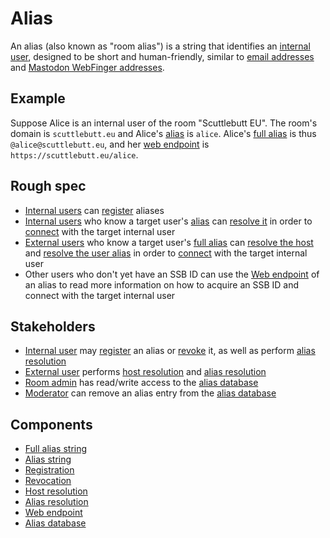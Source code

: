 # Alias

An alias (also known as "room alias") is a string that identifies an [internal user](../Stakeholders/Internal%20user.md), designed to be short and human-friendly, similar to [email addresses](https://en.wikipedia.org/wiki/Email_address) and [Mastodon WebFinger addresses](https://docs.joinmastodon.org/spec/webfinger/).

## Example

Suppose Alice is an internal user of the room "Scuttlebutt EU". The room's domain is `scuttlebutt.eu` and Alice's [alias](Alias%20string.md) is `alice`. Alice's [full alias](Full%20alias%20string.md) is thus `@alice@scuttlebutt.eu`, and her [web endpoint](Web%20endpoint.md) is `https://scuttlebutt.eu/alice`.

## Rough spec

- [Internal users](../Stakeholders/Internal%20user.md) can [register](Registration.md) aliases
- [Internal users](../Stakeholders/Internal%20user.md) who know a target user's [alias](Alias%20string.md) can [resolve it](Alias%20resolution.md) in order to [connect](../Participation/Tunneled%20connection.md) with the target internal user
- [External users](../Stakeholders/External%20user.md) who know a target user's [full alias](Full%20alias%20string.md) can [resolve the host](Host%20resolution.md) and [resolve the user alias](Alias%20resolution.md) in order to [connect](../Participation/Tunneled%20connection.md) with the target internal user
- Other users who don't yet have an SSB ID can use the [Web endpoint](Web%20endpoint.md) of an alias to read more information on how to acquire an SSB ID and connect with the target internal user

## Stakeholders

- [Internal user](../Stakeholders/Internal%20user.md) may [register](Registration.md) an alias or [revoke](Revocation.md) it, as well as perform [alias resolution](Alias%20resolution.md)
- [External user](../Stakeholders/External%20user.md) performs [host resolution](Host%20resolution.md) and [alias resolution](Alias%20resolution.md)
- [Room admin](../Stakeholders/Room%20admin.md) has read/write access to the [alias database](Alias%20database.md)
- [Moderator](../Stakeholders/Moderator.md) can remove an alias entry from the [alias database](Alias%20database.md)

## Components

- [Full alias string](Full%20alias%20string.md)
- [Alias string](Alias%20string.md)
- [Registration](Registration.md)
- [Revocation](Revocation.md)
- [Host resolution](Host%20resolution.md)
- [Alias resolution](Alias%20resolution.md)
- [Web endpoint](Web%20endpoint.md)
- [Alias database](Alias%20database.md)
